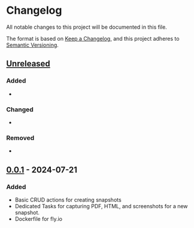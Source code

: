 # Changelog

All notable changes to this project will be documented in this file.

The format is based on [Keep a Changelog](https://keepachangelog.com/en/1.1.0/),
and this project adheres to [Semantic Versioning](https://semver.org/spec/v2.0.0.html).

## [Unreleased]

### Added
- 
### Changed
- 
### Removed

-

## [0.0.1] - 2024-07-21

### Added
- Basic CRUD actions for creating snapshots
- Dedicated Tasks for capturing PDF, HTML, and screenshots for a new snapshot.
- Dockerfile for fly.io


[unreleased]: https://github.com/errantsky/phoenix_vault/compare/v0.1.0...HEAD
[0.0.1]: https://github.com/errantsky/phoenix_vault/releases/tag/0.1.0